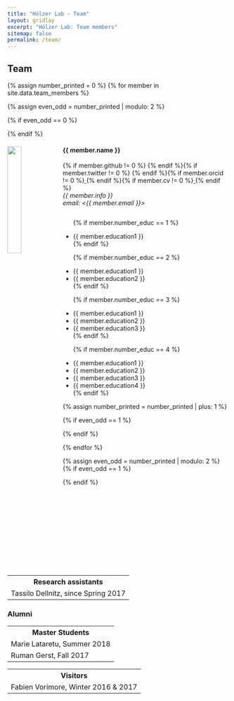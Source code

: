 ```yaml
---
title: "Hölzer Lab - Team"
layout: gridlay
excerpt: "Hölzer Lab: Team members"
sitemap: false
permalink: /team/
---
```


## Team

{% assign number_printed = 0 %}
{% for member in site.data.team_members %}

{% assign even_odd = number_printed | modulo: 2 %}

{% if even_odd == 0 %}
<div class="row">
{% endif %}

<div class="col-sm-6 clearfix">
  <img src="{{ site.url }}{{ site.baseurl }}/images/teampic/{{ member.photo }}" class="img-responsive" width="25%" style="float: left" />
  <h4>{{ member.name }}</h4>{% if member.github != 0 %}
  <a target="_blank" href="{{ member.github }}/"><i class="fab fa-github" style="color:black; font-size:24px;"></i></a> {% endif %}{% if member.twitter != 0 %}<a target="_blank" href="{{ member.twitter }}/"><i class="fab fa-twitter" style="color:#0084b4; font-size:24px;"></i></a> {% endif %}{% if member.orcid != 0 %}<a target="_blank" href="{{ member.orcid }}/"> <i class="fas fa-dot-circle" style="color:#a6ce39;font-size:24px;"></i></a> {% endif %}{% if member.cv != 0 %}<a target="_blank" href="{{ member.cv }}/"> <i class="fas fa-file-pdf" style="color:#f45c42;font-size:22px;"></i></a>{% endif %}
  <br>
  <i>{{ member.info }}<br>email: <{{ member.email }}></i>
  <ul style="overflow: hidden">
  
  {% if member.number_educ == 1 %}
  <li> {{ member.education1 }} </li>
  {% endif %}
  
  {% if member.number_educ == 2 %}
  <li> {{ member.education1 }} </li>
  <li> {{ member.education2 }} </li>
  {% endif %}
  
  {% if member.number_educ == 3 %}
  <li> {{ member.education1 }} </li>
  <li> {{ member.education2 }} </li>
  <li> {{ member.education3 }} </li>
  {% endif %}
  
  {% if member.number_educ == 4 %}
  <li> {{ member.education1 }} </li>
  <li> {{ member.education2 }} </li>
  <li> {{ member.education3 }} </li>
  <li> {{ member.education4 }} </li>
  {% endif %}
  
  </ul>
</div>

{% assign number_printed = number_printed | plus: 1 %}

{% if even_odd == 1 %}
</div>
{% endif %}

{% endfor %}

{% assign even_odd = number_printed | modulo: 2 %}
{% if even_odd == 1 %}
</div>
{% endif %}

<table align="center" class="table table-condensed">
<tr><th>Research assistants</th></tr>
<tr><td>Tassilo Dellnitz, since Spring 2017</td></tr>
</table>

### Alumni
<table align="center" class="table table-condensed">
<tr><th>Master Students</th> </tr>
<tr><td>Marie Lataretu, Summer 2018</td></tr>
<tr><td>Ruman Gerst, Fall 2017</td></tr>
</table>
<table align="center" class="table table-condensed">
<tr><th>Visitors</th></tr>
<tr><td>Fabien Vorimore, Winter 2016 & 2017</td></tr>
</table>
<br>
<!--## Administrative Support
<a href="mailto:Rijsewijk@Physics.LeidenUniv.nl">Ellie van Rijsewijk</a> is helping us (and other groups) with administration.-->






